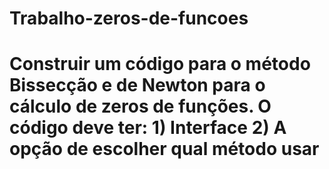 # Trabalho-zeros-de-funcoes
# Construir um código para o método Bissecção e de Newton para o cálculo de zeros de funções. O código deve ter: 1) Interface 2) A opção de escolher qual método usar 
